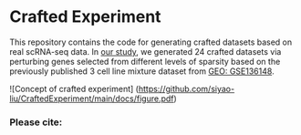 # Crafted Experiment

This repository contains the code for generating crafted datasets based on real scRNA-seq data. In [our study](), we generated 24 crafted datasets via perturbing genes selected from different levels of sparsity based on the previously published 3 cell line mixture dataset from [GEO: GSE136148](https://www.ncbi.nlm.nih.gov/geo/query/acc.cgi?acc=GSE136148).

![Concept of crafted experiment] (https://github.com/siyao-liu/CraftedExperiment/main/docs/figure.pdf)

### Please cite:


